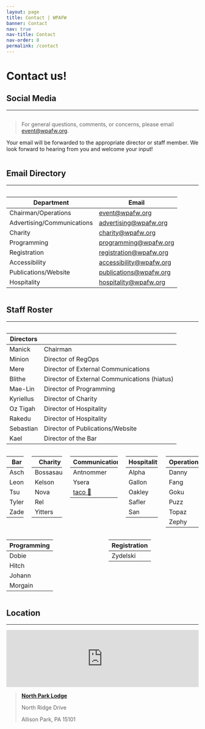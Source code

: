 ```yaml
---
layout: page
title: Contact | WPAFW
banner: Contact
nav: true
nav-title: Contact
nav-order: 8
permalink: /contact
---
```



# Contact us! 

## Social Media
---

<div class="columns is-centered">
<div class="column is-full has-text-centered">

<a href="https://www.facebook.com/wpafw">
  <span class="fa-stack fa-4x">
    <i class="fas fa-circle fa-stack-2x"></i>
    <i class="fab fa-facebook-f fa-stack-1x fa-inverse"></i>
  </span>
</a>
<a href="https://twitter.com/wpafw">
  <span class="fa-stack fa-4x">
    <i class="fas fa-circle fa-stack-2x"></i>
    <i class="fab fa-twitter fa-stack-1x fa-inverse"></i>
  </span>
</a>
<a href="https://t.me/wpafw">
  <span class="fa-stack fa-4x">
    <i class="fas fa-circle fa-stack-2x"></i>
    <i class="fab fa-telegram-plane fa-stack-1x fa-inverse"></i>
  </span>
</a>

</div>
</div>

<div class="columns is-centered">
<div class="column is-full has-text-centered">

> For general questions, comments, or concerns, please email [event@wpafw.org](mailto:event@wpafw.org).

Your email will be forwarded to the appropriate director or staff member. We look forward to hearing from you and welcome your input!

</div>
</div>
 

## Email Directory
---

<div class="columns is-centered">
<div class="column is-three-quarters">

|Department|Email|
|---|---|
|Chairman/Operations|[event@wpafw.org](mailto:event@wpafw.org)|
|Advertising/Communications|[advertising@wpafw.org](mailto:advertising@wpafw.org)|
|Charity|[charity@wpafw.org](mailto:charity@wpafw.org)|
|Programming|[programming@wpafw.org](mailto:programming@wpafw.org)|
|Registration|[registration@wpafw.org](mailto:registration@wpafw.org)|
|Accessibility|[accessibility@wpafw.org](mailto:accessibility@wpafw.org)|
|Publications/Website|[publications@wpafw.org](mailto:publications@wpafw.org)|
|Hospitality|[hospitality@wpafw.org](mailto:hospitality@wpafw.org)|

</div>
</div>

## Staff Roster
---

<div class="columns is-centered">
<div class="column is-half">

|Directors||
|---|---|
| Manick | Chairman |
| Minion | Director of RegOps |
| Mere | Director of External Communications |
| Blithe | Director of External Communications (hiatus) |
| Mae-Lin | Director of Programming |
| Kyriellus | Director of Charity |
| Oz Tigah  | Director of Hospitality |
| Rakedu | Director of Hospitality |
| Sebastian | Director of Publications/Website |
| Kael | Director of the Bar |
</div>
</div>

<div class="columns is-centered">
<div class="column is-one-fifth">

|Bar|
|---|
|Asch|
|Leon|
|Tsu|
|Tyler|
|Zade|

</div>
<div class="column is-one-fifth">

|Charity|
|---|
|Bossasaur|
|Kelson|
|Nova|
|Rel|
|Yitters|

</div>
<div class="column is-one-fifth">

|Communications|
|---|
|Antnommer|
| Ysera |
|[taco 🐥](https://twitter.com/chirpbirb)|

</div>
<div class="column is-one-fifth">

|Hospitality|
|---|
|Alpha|
|Gallon|
|Oakley|
|Safler|
|San|

</div>
<div class="column is-one-fifth">

|Operations|
|---|
|Danny|
|Fang|
|Goku|
|Puzz|
|Topaz|
|Zephy|

</div>
</div>

<div class="columns is-centered">
<div class="column is-one-third">

|Programming|
|---|
|Dobie|(AV/Tech Coordinator)|
|Hitch|(DJ Coordinator, Registration)|
|Johann|(Volunteer Coordinator)|
|Morgain|(Programming Assistant)|

</div>
<div class="column is-one-third">

|Registration|
|---|
|Zydelski|

</div>
</div>

## Location
---

<div class="columns is-centered">
<div class="column is-three-quarters">

<iframe src="https://www.google.com/maps/embed?pb=!1m18!1m12!1m3!1d1514.289133070365!2d-80.01807274182069!3d40.617127594835566!2m3!1f0!2f0!3f0!3m2!1i1024!2i768!4f13.1!3m3!1m2!1s0x8834894e2afe45b7%3A0x8c907bb3909414b5!2sNorth+Park+Lodge!5e0!3m2!1sen!2sus!4v1559418858826!5m2!1sen!2sus" width="100%" height="100%" frameborder="0" style="border:0" allowfullscreen></iframe>

</div>
</div>

>[**North Park Lodge**](https://goo.gl/maps/o1S7uUwtQZ2aN6wi9)
>
>North Ridge Drive
>
>Allison Park, PA 15101
